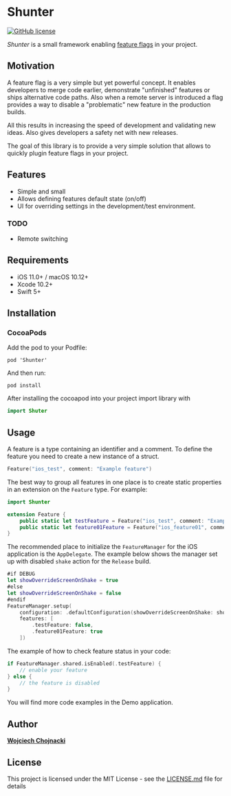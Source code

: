# Shunter

[![GitHub license](https://img.shields.io/badge/license-MIT-lightgrey.svg?maxAge=2592000)](https://github.com/chojnac/Shunter/blob/master/LICENSE)

_Shunter_ is a small framework enabling [feature flags](https://en.wikipedia.org/wiki/Feature_toggle) in your project. 

## Motivation

A feature flag is a very simple but yet powerful concept. It enables developers to merge code earlier, demonstrate "unfinished" features or ships alternative code paths. Also when a remote server is introduced a flag provides a way to disable a "problematic" new feature in the production builds. 

All this results in increasing the speed of development and validating new ideas. Also gives developers a safety net with new releases. 

The goal of this library is to provide a very simple solution that allows to quickly plugin feature flags in your project. 

## Features
* Simple and small 
* Allows defining features default state (on/off)
* UI for overriding settings in the development/test environment.

### TODO
* Remote switching

## Requirements
* iOS 11.0+ / macOS 10.12+
* Xcode 10.2+
* Swift 5+

## Installation

### CocoaPods

Add the pod to your Podfile:

```
pod 'Shunter'
```

And then run: 

```
pod install
```

After installing the cocoapod into your project import library with
```swift
import Shuter
```

## Usage 

A feature is a type containing an identifier and a comment. To define the feature you need to create a new instance of a struct. 

```swift
Feature("ios_test", comment: "Example feature")
```

The best way to group all features in one place is to create static properties in an extension on the `Feature` type. For example:

```swift
import Shunter

extension Feature {
    public static let testFeature = Feature("ios_test", comment: "Example feature")
    public static let feature01Feature = Feature("ios_feature01", comment: "Example feature #01")
}
```

The recommended place to initialize the `FeatureManager` for the iOS application is the `AppDelegate`. 
The example below shows the manager set up with disabled `shake` action for the `Release` build. 

```swift
#if DEBUG
let showOverrideScreenOnShake = true
#else
let showOverrideScreenOnShake = false
#endif
FeatureManager.setup(
    configuration: .defaultConfiguration(showOverrideScreenOnShake: showOverrideScreenOnShake),
    features: [
        .testFeature: false,
        .feature01Feature: true
    ])
```

The example of how to check feature status in your code:

```swift
if FeatureManager.shared.isEnabled(.testFeature) {
    // enable your feature 
} else {
    // the feature is disabled
}

```

You will find more code examples in the Demo application. 

## Author

**[Wojciech Chojnacki](https://github.com/chojnac)**

## License

This project is licensed under the MIT License - see the [LICENSE.md](LICENSE.md) file for details